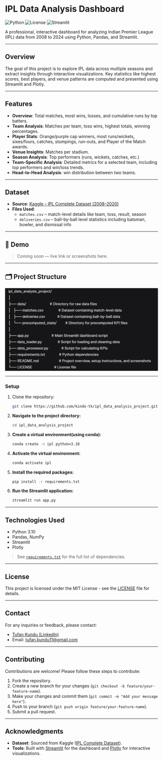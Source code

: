 # IPL Data Analysis Dashboard
![Python](https://img.shields.io/badge/Python-3.10-blue)
![License](https://img.shields.io/badge/license-MIT-green)
![Streamlit](https://img.shields.io/badge/Streamlit-1.38.0-red)

A professional, interactive dashboard for analyzing Indian Premier League (IPL) data from 2008 to 2024 using Python, Pandas, and Streamlit.

---

## Overview

The goal of this project is to explore IPL data across multiple seasons and extract insights through interactive visualizations. Key statistics like highest scores, best players, and venue patterns are computed and presented using Streamlit and Plotly.

---

## Features

- **Overview**: Total matches, most wins, losses, and cumulative runs by top batters.
- **Team Analysis**: Matches per team, toss wins, highest totals, winning percentages.
- **Player Stats**: Orange/purple cap winners, most runs/wickets, sixes/fours, catches, stumpings, run-outs, and Player of the Match awards.
- **Venue Insights**: Matches per stadium.
- **Season Analysis**: Top performers (runs, wickets, catches, etc.)
- **Team-Specific Analysis**: Detailed metrics for a selected team, including top performers and win/loss trends.
- **Head-to-Head Analysis**: win distribution between two teams.

---

## Dataset

- **Source**: [Kaggle – IPL Complete Dataset (2008–2020)](https://www.kaggle.com/datasets/patrickb1912/ipl-complete-dataset-20082020)
- **Files Used**:
  - `matches.csv` – match-level details like team, toss, result, season
  - `deliveries.csv` – ball-by-ball level statistics including batsman, bowler, and dismissal info

---


## 🚀 Demo

> Coming soon — live link or screenshots here.

---

## 🗂️ Project Structure
<img src = "https://github.com/kindo-tk/images/blob/main/dir.png">

---

### Setup

1. Clone the repository:

   ```bash
   git clone https://github.com/kindo-tk/ipl_data_analysis_project.git
   ```
2. **Navigate to the project directory:**

    ```sh
    cd ipl_data_analysis_project
    ```

3. **Create a virtual environment(using conda):**

    ```sh
    conda create -n ipl python=3.10
    ```

4. **Activate the virtual environment:**

   ```sh
   conda activate ipl
   ```

5. **Install the required packages:**

    ```sh
    pip install -r requirements.txt
    ```

6. **Run the Streamlit application:**

    ```sh
    streamlit run app.py
    ```
---

## Technologies Used

- Python 3.10
- Pandas, NumPy
- Streamlit
- Plotly
> See [`requirements.txt`](requirements.txt) for the full list of dependencies.

---

## License

This project is licensed under the MIT License - see the [LICENSE](LICENSE) file for details.

---

## Contact 
For any inquiries or feedback, please contact:

- <a href="https://www.linkedin.com/in/tufan-kundu-577945221/">Tufan Kundu (LinkedIn)</a>
- Email: tufan.kundu11@gmail.com

---
## Contributing

Contributions are welcome! Please follow these steps to contribute:

1. Fork the repository.
2. Create a new branch for your changes (`git checkout -b feature/your-feature-name`).
3. Make your changes and commit them (`git commit -m "Add your message here"`).
4. Push to your branch (`git push origin feature/your-feature-name`).
5. Submit a pull request.

---

## Acknowledgments

- **Dataset**: Sourced from Kaggle ([IPL Complete Dataset](https://www.kaggle.com/datasets/patrickb1912/ipl-complete-dataset-20082020)).
- **Tools**: Built with [Streamlit](https://streamlit.io/) for the dashboard and [Plotly](https://plotly.com/) for interactive visualizations.

